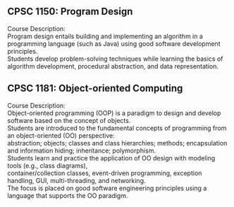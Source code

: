## CPSC 1150: Program Design  
Course Description:  
Program design entails building and implementing an algorithm in a programming language (such as Java) using good software development principles.  
Students develop problem-solving techniques while learning the basics of algorithm development, procedural abstraction, and data representation.


## CPSC 1181: Object-oriented Computing   
Course Description:  
Object-oriented programming (OOP) is a paradigm to design and develop software based on the concept of objects.  
Students are introduced to the fundamental concepts of programming from an object-oriented (OO) perspective:  
abstraction; objects; classes and class hierarchies; methods; encapsulation and information hiding; inheritance; polymorphism.  
Students learn and practice the application of OO design with modeling tools (e.g., class diagrams),  
container/collection classes, event-driven programming, exception handling, GUI, multi-threading, and networking.  
The focus is placed on good software engineering principles using a language that supports the OO paradigm.  
